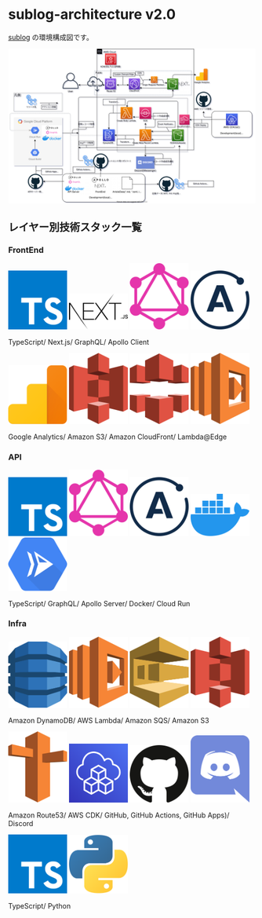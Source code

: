 # sublog-architecture v2.0

[sublog](https://github.com/fijixxx/sublog) の環境構成図です。

![v2.0環境構成図](sublog-architecture-v2.01.svg)

## レイヤー別技術スタック一覧

### **FrontEnd**

<div>
 <img src="assets/typescript-icon.svg" style="max-width: 120px;"> <img src="assets/nextjs.svg" style="max-width: 120px;"> <img src="assets/graphql.svg" style="max-width: 120px;"> <img src="assets/apollostack.svg" style="max-width: 120px;">
   <p>TypeScript/ Next.js/ GraphQL/ Apollo Client</p>
</div>
<div>
 <img src="assets/google-analytics.svg" style="max-width: 120px;"> <img src="assets/aws-s3.svg" style="max-width: 120px;"> <img src="assets/aws-cloudfront.svg" style="max-width: 120px;"> <img src="assets/aws-lambda.svg" style="max-width: 120px;">
   <p>Google Analytics/ Amazon S3/ Amazon CloudFront/ Lambda@Edge</p>
</div>

### **API**

<div>
 <img src="assets/typescript-icon.svg" style="max-width: 120px;"> <img src="assets/graphql.svg" style="max-width: 120px;"> <img src="assets/apollostack.svg" style="max-width: 120px;"> <img src="assets/docker-icon.svg" style="max-width: 120px;"> <img src="assets/google-cloud-run.svg" style="max-width: 120px;">
   <p>TypeScript/ GraphQL/ Apollo Server/ Docker/ Cloud Run</p>
</div>

### **Infra**

<div>
 <img src="assets/aws-dynamodb.svg" style="max-width: 120px;"> <img src="assets/aws-lambda.svg" style="max-width: 120px;"> <img src="assets/aws-sqs.svg" style="max-width: 120px;"> <img src="assets/aws-s3.svg" style="max-width: 120px;">
   <p>Amazon DynamoDB/ AWS Lambda/ Amazon SQS/ Amazon S3</p>
</div>

<div>
 <img src="assets/aws-route53.svg" style="max-width: 120px;"> <img src="assets/AWS-Cloud-Development-Kit.svg" style="max-width: 120px;"> <img src="assets/github-icon.svg" style="max-width: 120px;"> <img src="assets/discord.svg" style="max-width: 120px;">
   <p>Amazon Route53/ AWS CDK/ GitHub, GitHub Actions, GitHub Apps)/ Discord</p>
</div>

<div>
 <img src="assets/typescript-icon.svg" style="max-width: 120px;"> <img src="assets/python.svg" style="max-width: 120px;">
   <p>TypeScript/ Python</p>
</div>
